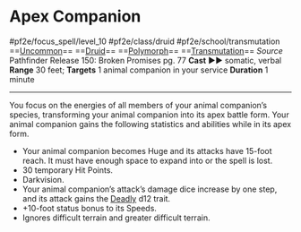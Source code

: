 # Apex Companion
#pf2e/focus_spell/level_10 #pf2e/class/druid #pf2e/school/transmutation 
==[Uncommon](rules/traits/uncommon.md)== ==[Druid](rules/traits/druid.md)== ==[Polymorph](rules/traits/polymorph.md)== ==[Transmutation](rules/traits/transmutation.md)==
*Source* Pathfinder Release 150: Broken Promises pg. 77
**Cast** ►► somatic, verbal
**Range** 30 feet; **Targets** 1 animal companion in your service
**Duration** 1 minute

---
You focus on the energies of all members of your animal companion’s species, transforming your animal companion into its apex battle form. Your animal companion gains the following statistics and abilities while in its apex form.

- Your animal companion becomes Huge and its attacks have 15-foot reach. It must have enough space to expand into or the spell is lost.
- 30 temporary Hit Points.
- Darkvision.
- Your animal companion’s attack’s damage dice increase by one step, and its attack gains the [Deadly](rules/traits/deadly.md) d12 trait.
- +10-foot status bonus to its Speeds.
- Ignores difficult terrain and greater difficult terrain.